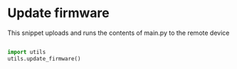 # Update firmware

This snippet uploads and runs the contents of main.py to the remote device

```python

import utils
utils.update_firmware()

```